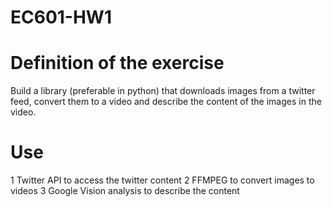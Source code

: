 # EC601-HW1
# Definition of the exercise
Build a library (preferable in python) that downloads images from a twitter feed, convert them to a video and describe the content of the images in the video.
# Use
1 Twitter API to access the twitter content
2 FFMPEG to convert images to videos
3 Google Vision analysis to describe the content 
